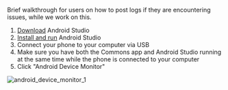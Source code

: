 Brief walkthrough for users on how to post logs if they are encountering issues, while we work on this.

1. [Download](https://developer.android.com/studio/index.html) Android Studio
2. [Install and run](https://developer.android.com/studio/install.html) Android Studio
3. Connect your phone to your computer via USB
4. Make sure you have both the Commons app and Android Studio running at the same time while the phone is connected to your computer
5. Click "Android Device Monitor"

![android_device_monitor_1](https://user-images.githubusercontent.com/3611199/27092050-6bba06c2-50a5-11e7-9123-909d6fdc52ac.png)
